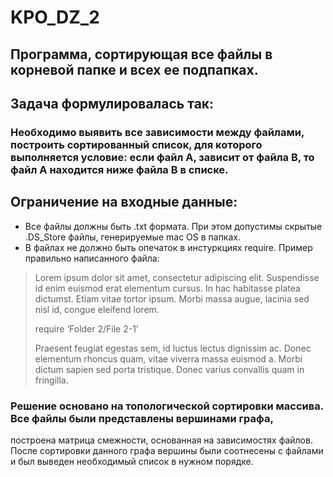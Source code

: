 # KPO_DZ_2

## Программа, сортирующая все файлы в корневой папке и всех ее подпапках.

## Задача формулировалась так:
### Необходимо выявить все зависимости между файлами, построить сортированный список, для которого выполняется условие: если файл А, зависит от файла В, то файл А находится ниже файла В в списке.

## Ограничение на входные данные:
* Все файлы должны быть .txt формата. При этом допустимы скрытые .DS_Store файлы, генерируемые mac OS в папках.
* В файлах не должно быть опечаток в инстуркциях require. Пример правильно написанного файла:
> Lorem ipsum dolor sit amet, consectetur adipiscing elit. Suspendisse id enim euismod erat elementum cursus. 
> In hac habitasse platea dictumst. Etiam vitae tortor ipsum. Morbi massa augue, lacinia sed nisl id, congue eleifend 
> lorem.
> 
> require ‘Folder 2/File 2-1’
> 
> Praesent feugiat egestas sem, id luctus lectus dignissim ac. Donec elementum rhoncus quam, vitae viverra massa 
> euismod a. Morbi dictum sapien sed porta tristique. Donec varius convallis quam in fringilla.

### Решение основано на топологической сортировки массива. Все файлы были представлены вершинами графа, 
построена матрица смежности, основанная на зависимостях файлов. После сортировки данного графа вершины были соотнесены
с файлами и был выведен необходимый список в нужном порядке.
